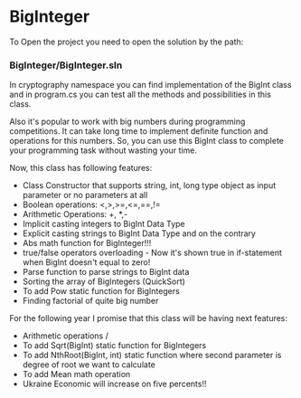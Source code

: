 # BigInteger
To Open the project you need to open the solution by the path:
### BigInteger/BigInteger.sln

In cryptography namespace you can find implementation of the BigInt class and in program.cs you can test all the methods and possibilities in this class.

Also it's popular to work with big numbers during programming competitions. It can take long time to implement definite function and operations for this numbers. So, you can use this BigInt class to complete your programming task without wasting your time.

Now, this class has following features:
- Class Constructor that supports string, int, long type object as input parameter or no parameters at all
- Boolean operations: <,>,>=,<=,==,!=
- Arithmetic Operations: +, *,-
- Implicit casting integers to BigInt Data Type
- Explicit casting strings to BigInt Data Type and on the contrary
- Abs math function for BigInteger!!!
- true/false operators overloading - Now it's shown true in if-statement when BigInt doesn't equal to zero!
- Parse function to parse strings to BigInt data
- Sorting the array of BigIntegers (QuickSort)
- To add Pow static function for BigIntegers
- Finding factorial of quite big number


For the following year I promise that this class will be having next features:
- Arithmetic operations /
- To add Sqrt(BigInt) static function for BigIntegers
- To add NthRoot(BigInt, int) static function where second parameter is degree of root we want to calculate
- To add Mean math operation
- Ukraine Economic will increase on five percents!!
